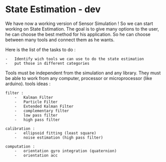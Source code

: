 State Estimation - dev
==============================

We have now a working version of Sensor Simulation !
So we can start working on State Estimation.
The goal is to give many options to the user, he can choose the best method for his application.
So he can choose between many tools and connect them as he wants.

Here is the list of the tasks to do :

    -   Identify wich tools we can use to do the state estimation
    -   put those in different categories

Tools must be independent from the simulation and any library. They must be able to work from any computer, processor or microprocessor (like arduino).
tools ideas :
    
    filter :
        -   Kalman Filter
        -   Particle Filter
        -   Extended Kalman Filter
        -   complementary filter
        -   low pass filter
        -   high pass filter
    
    calibration :
        -   ellipsoid fitting (least square)
        -   noise estimation (high pass filter)
    
    computation :
        -   orientation gyro integration (quaternion)
        -   orientation acc

    